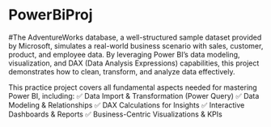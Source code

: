 # PowerBiProj
#The AdventureWorks database, a well-structured sample dataset provided by Microsoft, simulates a real-world business scenario with sales, customer, product, and employee data. By leveraging Power BI’s data modeling, visualization, and DAX (Data Analysis Expressions) capabilities, this project demonstrates how to clean, transform, and analyze data effectively.

This practice project covers all fundamental aspects needed for mastering Power BI, including:
✅ Data Import & Transformation (Power Query)
✅ Data Modeling & Relationships
✅ DAX Calculations for Insights
✅ Interactive Dashboards & Reports
✅ Business-Centric Visualizations & KPIs
